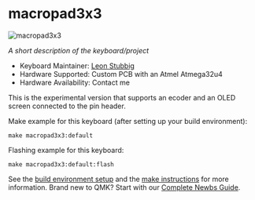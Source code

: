 # macropad3x3

![macropad3x3](https://i.redd.it/ttnrvcuf7qr51.jpg)

*A short description of the keyboard/project*

* Keyboard Maintainer: [Leon Stubbig](https://github.com/lstubbig)
* Hardware Supported: Custom PCB with an Atmel Atmega32u4
* Hardware Availability: Contact me

This is the experimental version that supports an ecoder and an OLED screen connected to the pin header.

Make example for this keyboard (after setting up your build environment):

    make macropad3x3:default

Flashing example for this keyboard:

    make macropad3x3:default:flash

See the [build environment setup](https://docs.qmk.fm/#/getting_started_build_tools) and the [make instructions](https://docs.qmk.fm/#/getting_started_make_guide) for more information. Brand new to QMK? Start with our [Complete Newbs Guide](https://docs.qmk.fm/#/newbs).
